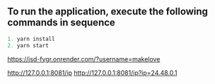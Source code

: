 ## To run the application, execute the following commands in sequence

```Javascript
1. yarn install
2. yarn start
```


https://jsd-fygr.onrender.com/?username=makelove

http://127.0.0.1:8081/ip
http://127.0.0.1:8081/ip?ip=24.48.0.1